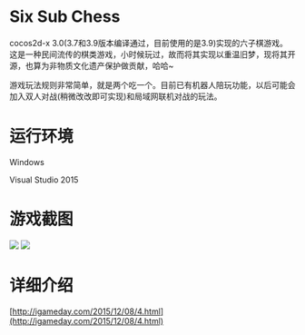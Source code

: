 # Six Sub Chess
cocos2d-x 3.0(3.7和3.9版本编译通过，目前使用的是3.9)实现的六子棋游戏。这是一种民间流传的棋类游戏，小时候玩过，故而将其实现以重温旧梦，现将其开源，也算为非物质文化遗产保护做贡献，哈哈~

游戏玩法规则非常简单，就是两个吃一个。目前已有机器人陪玩功能，以后可能会加入双人对战(稍微改改即可实现)和局域网联机对战的玩法。

# 运行环境
Windows

Visual Studio 2015

# 游戏截图
![](https://raw.githubusercontent.com/zhangpanyi/six-sub-chess/master/screenshot/1.png)
![](https://raw.githubusercontent.com/zhangpanyi/six-sub-chess/master/screenshot/2.png)

# 详细介绍
[http://igameday.com/2015/12/08/4.html](http://igameday.com/2015/12/08/4.html)

